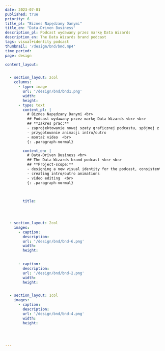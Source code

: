 ```yaml
---
date: 2023-07-01
published: true
priority: 6
title_pl: "Biznes Napędzany Danymi"
title_en: "Data-Driven Business"
description_pl: Podcast wydawany przez markę Data Wizards
description_en: The Data Wizards brand podcast
tags: visual+identity podcast
thumbnail: '/design/bnd/bnd.mp4'
time_period: 
page: design

content_layout:


  - section_layout: 2col
    columns:
      - type: image
        url: '/design/bnd/bnd1.png'
        width:
        height:
      - type: text
        content_pl: |
          # Biznes Napędzany Danymi <br> 
          ## Podcast wydawany przez markę Data Wizards <br> <br>
          ## **Zakres prac:**
          - zaprojektowanie nowej szaty graficznej podcastu, spójnej z marką Data Wizards
          - przygotowanie animacji intro/outro
          - montaż video  <br> 
          {: .paragraph-normal}

        content_en: |
          # Data-Driven Business <br> 
          ## The Data Wizards brand podcast <br> <br>
          ## **Project-scope:**
          - designing a new visual identity for the podcast, consistent with the Data Wizards brand
          - creating intro/outro animations
          - video editing  <br> 
          {: .paragraph-normal}  
      
  
    
        title: 




  - section_layout: 2col
    images:
      - caption:
        description: 
        url: '/design/bnd/bnd-6.png'
        width:
        height:

    
      - caption:
        description:
        url: '/design/bnd/bnd-2.png'
        width:
        height:    


  - section_layout: 1col
    images:
      - caption:
        description: 
        url: '/design/bnd/bnd-4.png'
        width:
        height:    

 

        
---
```

